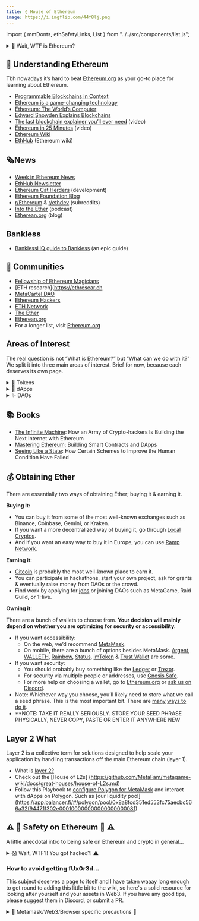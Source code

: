 ```yaml
---
title: ⟠ House of Ethereum
image: https://i.imgflip.com/44f8lj.png
---
```


import { mmDonts, ethSafetyLinks, List } from "../../src/components/list.js";

<details>
<summary>🤔 Wait, WTF is Ethereum?</summary>
<br />

I won’t be going into Merkle trees, hashes, mining & how it all fits to make up the blockchain because there are plenty of existing materials explaining this. What I want to do here is give a high-level overview of the importance of this technology.

One of the main breakthroughs that Bitcoin made was to enable scarcity in the digital realm. Whereas previously, anything digital could just be copied & pasted - bitcoin couldn't.

Combined with the fact that it has no admin that can just decide to mint more coins outside the prescribed rules of the game, seize your funds or alter the history; it made bitcoin the first global currency that isn’t issued by any nation-state.

But, you know, it's still just a currency. You can send it, you can receive it, but that’s about it. Then along came a young wizard named Vitalik, thinking something like: “We should take this blockchain thing & allow people to program it to do anything.”

Now we have what is basically an admin-less database, able to run any arbitrary function. This allows us to build a data infrastructure layer that isn’t controlled by any centralized entity. These so-called smart-contracts allow you to enter agreements & exchange value with strangers, resting assured they can’t screw you over.

Do you see how powerful this is?

The [inability to make databases talk to each other](https://media.consensys.net/programmable-blockchains-in-context-ethereum-s-future-cd8451eb421e) enabled centralized middlemen such as Visa to sweep in, monopolize and start taking something like 1.5% off each transaction for being the global settlement layer between bank accounts; Paypal did the same for the online realm.

These were necessary evils; no longer necessary. Running on Ethereum, services of the future will not only be interoperable but composable. Imagine talking to your friends, ordering a new laptop & investing; all through a single interface.

You will often hear us refer to this whole space as Web3 - the next era of the internet. While the Web2 era was dominated by huge centralized service providers such as Amazon, Facebook & Uber, the promise of [Web3](http://blockchainhub.net/web3-decentralized-web/) is an internet of decentralized peer-to-peer protocols, platforms & applications; tokenized & in the hands of their users.

"Ethereum is a game-changing technology." - Virgil Griffith

### To recap:

- There are no administrators in the Ethereum network.
- The ledger contains a full history of all the changes that ever happened.
- This allows us to have a source of truth we can be sure hasn’t been tampered with.
- This single database that can’t be hijacked or coerced allows people who don’t trust each other to exchange value and build decentralized, interoperable applications & organizations.

</details>

## 🧐 Understanding Ethereum

Tbh nowadays it’s hard to beat [Ethereum.org](http://ethereum.org) as your go-to place for learning about Ethereum.

- [Programmable Blockchains in Context](https://media.consensys.net/programmable-blockchains-in-context-ethereum-s-future-cd8451eb421e)
- [Ethereum is a game-changing technology](https://medium.com/@virgilgr/ethereum-is-game-changing-technology-literally-d67e01a01cf8)
- [Ethereum: The World’s Computer](https://www.abra.com/resources/worlds-computer/)
- [Edward Snowden Explains Blockchains](https://www.aclu.org/blog/privacy-technology/internet-privacy/edward-snowden-explains-blockchain-his-lawyer-and-rest-us)
- [The last blockchain explainer you’ll ever need](https://www.youtube.com/watch?v=OgcBkARJybg) (video)
- [Ethereum in 25 Minutes](https://www.youtube.com/watch?v=66SaEDzlmP4) (video)
- [Ethereum Wiki](https://eth.wiki/)
- [EthHub](https://docs.ethhub.io/) (Ethereum wiki)

## 🗞️News

- [Week in Ethereum News](https://weekinethereumnews.com/)
- [EthHub Newsletter](https://ethhub.substack.com/)
- [Ethereum Cat Herders](https://www.ethereumcatherders.com/) (development)
- [Ethereum Foundation Blog](https://blog.ethereum.org/)
- [r/Ethereum](https://www.reddit.com/r/ethereum/) & [r/ethdev](https://www.reddit.com/r/ethdev/) (subreddits)
- [Into the Ether](https://podcast.ethhub.io/) (podcast)
- [Etherean.org](http://etherean.org) (blog)

## Bankless

- [BanklessHQ guide to Bankless](https://newsletter.banklesshq.com/p/-guide-1-starting-with-bankless) (an epic guide)

## 👥 Communities

- [Fellowship of Ethereum Magicians](https://ethereum-magicians.org/)
- [ETH research](https://ethresear.ch
- [MetaCartel DAO](http://metacartel.org/)
- [Ethereum Hackers](https://ethglobal.co/discord)
- [ETH Network](https://t.co/lEsWeGZO3j?amp=1)
- [The Ether](https://theether.io/)
- [Etherean.org](http://etherean.org)
- For a longer list, visit [Ethereum.org](https://ethereum.org/en/community/)

## Areas of Interest

The real question is not “What is Ethereum?” but “What can we do with it?” We split it into three main areas of interest. Brief for now, because each deserves its own page.

<details>
  <summary>🔘 Tokens</summary>
  Tokens on Ethereum allow anyone to start their own cryptocurrency, except currencies are like the least exciting possibility. Tokens can represent your stake in an organization, any physical or digital resource, or an asset, like a house or a rare collectible.
</details>

<details>
  <summary>📱 dApps</summary>
  dApps are decentralized applications running on Ethereum. They are basically collections of interlocking smart contracts used to deliver a product or a service that, at least in theory, doesn’t require you to trust the company behind it, and cannot be shut down or hacked.
</details>

<details>
  <summary>✨ DAOs</summary>
  DAOs (decentralized autonomous organizations), are organizations running on Ethereum.
  The tooling around them is still crude & mainly allows management of decentralized treasuries through voting. [Full post on DAOs here](https://wiki.metagame.wtf/docs/great-houses/house-of-daos).
</details>

## 📚 Books

- [The Infinite Machine](https://www.harpercollins.com/products/the-infinite-machine-camila-russo?variant=32123333836834): How an Army of Crypto-hackers Is Building the Next Internet with Ethereum
- [Mastering Ethereum](https://www.goodreads.com/book/show/42815383-mastering-ethereum): Building Smart Contracts and DApps
- [Seeing Like a State](https://www.goodreads.com/book/show/20186.Seeing_Like_a_State): How Certain Schemes to Improve the Human Condition Have Failed

## 💰 Obtaining Ether

There are essentially two ways of obtaining Ether; buying it & earning it.

**Buying it:**

- You can buy it from some of the most well-known exchanges such as Binance, Coinbase, Gemini, or Kraken.
- If you want a more decentralized way of buying it, go through [Local Cryptos](https://localcryptos.com/).
- And if you want an easy way to buy it in Europe, you can use [Ramp Network](https://ramp.network/).

**Earning it:**

- [Gitcoin](http://gitcoin.co/) is probably the most well-known place to earn it.
- You can participate in hackathons, start your own project, ask for grants & eventually raise money from DAOs or the crowd.
- Find work by applying for [jobs](https://cryptocurrencyjobs.co/ethereum/) or joining DAOs such as MetaGame, Raid Guild, or 1Hive.

**Owning it:**

There are a bunch of wallets to choose from. **Your decision will mainly depend on whether you are optimizing for security or accessibility.**

- If you want accessibility:
  - On the web, we’d recommend [MetaMask](https://metamask.io/).
  - On mobile, there are a bunch of options besides MetaMask. [Argent](https://www.argent.xyz/), [WALLETH](https://walleth.org/), [Rainbow](https://rainbow.me/), [Status](https://status.im/), [imToken](https://token.im/) & [Trust Wallet](https://trustwallet.com/) are some.
- If you want security:
  - You should probably buy something like the [Ledger](https://www.ledger.com/) or [Trezor](https://trezor.io/).
  - For security via multiple people or addresses, use [Gnosis Safe](https://gnosis-safe.io).
  - For more help on choosing a wallet, go to [Ethereum.org](https://ethereum.org/en/wallets/find-wallet/) or [ask us on Discord](https://discord.gg/6JFXC9T).
- Note: Whichever way you choose, you’ll likely need to store what we call a seed phrase. This is the most important bit. There are [many](https://www.google.com/search?client=firefox-b-d&q=storing+your+seed+phrase) [ways to do it](https://blog.trezor.io/https-blog-trezor-io-keep-your-seed-phrase-away-from-lions-edcc105457a0).
- **NOTE: TAKE IT REALLY SERIOUSLY. STORE YOUR SEED PHRASE PHYSICALLY, NEVER COPY, PASTE OR ENTER IT ANYWHERE NEW


## Layer 2 What

Layer 2 is a collective term for solutions designed to help scale your application by handling transactions off the main Ethereum chain (layer 1). 

- What is [layer 2?](https://ethereum.org/en/layer-2/)  
- Check out the [House of L2s] (https://github.com/MetaFam/metagame-wiki/docs/great-houses/house-of-L2s.md)
- Follow this Playbook to [configure Polygon for MetaMask](metagame-wiki/docs/playbooks/how-to-install-wallet-get-gas.md) and interact with dApps on Polygon. Such as [our liquidity pool] (https://app.balancer.fi/#/polygon/pool/0x8a8fcd351ed553fc75aecbc566a32f94471f302e000100000000000000000081)



## ⚠️ 🚨 Safety on Ethereum 🚨 ⚠️

A little anecdotal intro to being safe on Ethereum and crypto in general...

<details>
  <summary>😱 Wait, WTF?! You got hacked?! ⚠️</summary>
  <br />

A week ago I was excited to be onboarding my girlfriend into crypto...sending some SEED to her new wallet. 5 minutes after sending her some ETH from my mobile, 5 hours after receiving my SEED for November, I'd been hacked and lost most of my SEED and some other tokens that I've been HODLing to feck for months. 😱 I let my guard down and my precious SEED drained within seconds. She never got her SEED. Tokens from two of my Metamask wallets sold in minutes by a bot. The source of this rancid event? It seems it was a Metamask (Beta) app update pushed as a 'manual update' from the Huawei app store. 😱 I don't remember signing myself up for the 'beta' program.

I was being lazy and thought I'd make a transfer using the Metamask app but had to add my wallet again after re-installing. I was distracted and missed subtle differences in the app I downloaded and the authentic app. The authentic app didn't ask for the seed phrase, but the compromised app had the seed phrase as the **_only_** option. The interface was the same but once I'd entered the seed phrase, the screen I expected was actually a badly rendered webpage with a random wallet address and a bunch of dead links. By the time I'd removed the app and checked my wallets in the browser and Etherscan, everything but my pooled tokens were being sold, from two wallets. My Ledger wallet that had been linked to Metamask was untouched.

70% of the crypto I have worked hard for and invested my hard-earned cash into over several months...gone before you could say "Justin Sun".

![](https://i.imgflip.com/44f8lj.png)

My mistake was to use my mobile device to interact with my crypto and I let my guard down in an exciting moment. I thought I was pretty savvy with OpSec and work in development, so I'm not a novice with tech and I've survived years without falling for this shit. I am now mainly using my hardware wallet and will be getting a new one for cold storage and will be upping my OpSec.

Please be careful out there and protect your SEED!!! ⚔️💜🌱💜⚔️

I was so glad to be part of MetaFam and be able to talk to people who were able to help me manage the situation and recover my LP tokens and ENS when I had a bit of a melt down. 🙏🏻

</details>

### How to avoid getting fUx0r3d...

This subject deserves a page to itself and I have taken waaay long enough to get round to adding this little bit to the wiki, so here's a solid resource for looking after yourself and your assets in Web3. If you have any good tips, please suggest them in Discord, or submit a PR.

<List data={ethSafetyLinks} />

<details>
  <summary>🦊 Metamask/Web3/Browser specific precautions 👀</summary>
  <br />

<p>These MM specific tips came from our very own Saimano. 🙏🏻</p>
<List data={mmDonts} type={"ol"} />

</details>
